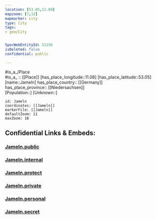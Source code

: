 ```yaml
---
location: [53.05,11.08] 
mapzoom: [7,12] 
mapmarker: city 
type: City
tags:
- geo/City


SpocWebEntityId: 31156
isDeleted: false
confidential: public

---
```

#is_a_/Place  
#is_a_ :: [[Place]] 
[has_place_longitude::11.08] 
[has_place_latitude::53.05] 
[name::Jameln] 
has_place_country:: [[Germany]]  
has_place_province:: [[Niedersachsen]]  
[Population::] 
[Unknown::] 


```leaflet
id: Jameln
coordinates: [[Jameln]] 
markerFile: [[Jameln]] 
defaultZoom: 11 
maxZoom: 18
```


## Confidential Links & Embeds: 

### [Jameln.public](/_public/\Earth\Continent\Europe\Europe~Central\Germany\Germany~West\Niedersachsen\counties~Niedersachsen\Lüchow-Dannenberg\cities~Lüchow-Dannenberg\Elbtalaue\boroughs~ElbtalaueJameln.public.md) 

### [Jameln.internal](/_internal/\Earth\Continent\Europe\Europe~Central\Germany\Germany~West\Niedersachsen\counties~Niedersachsen\Lüchow-Dannenberg\cities~Lüchow-Dannenberg\Elbtalaue\boroughs~ElbtalaueJameln.internal.md) 

### [Jameln.protect](/_protect/\Earth\Continent\Europe\Europe~Central\Germany\Germany~West\Niedersachsen\counties~Niedersachsen\Lüchow-Dannenberg\cities~Lüchow-Dannenberg\Elbtalaue\boroughs~ElbtalaueJameln.protect.md) 

### [Jameln.private](/_private/\Earth\Continent\Europe\Europe~Central\Germany\Germany~West\Niedersachsen\counties~Niedersachsen\Lüchow-Dannenberg\cities~Lüchow-Dannenberg\Elbtalaue\boroughs~ElbtalaueJameln.private.md) 

### [Jameln.personal](/_personal/\Earth\Continent\Europe\Europe~Central\Germany\Germany~West\Niedersachsen\counties~Niedersachsen\Lüchow-Dannenberg\cities~Lüchow-Dannenberg\Elbtalaue\boroughs~ElbtalaueJameln.personal.md) 

### [Jameln.secret](/_secret/\Earth\Continent\Europe\Europe~Central\Germany\Germany~West\Niedersachsen\counties~Niedersachsen\Lüchow-Dannenberg\cities~Lüchow-Dannenberg\Elbtalaue\boroughs~ElbtalaueJameln.secret.md)

